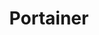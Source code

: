 ---
draft: false
title: Portainer
content:
  id: portainer
  name: Portainer
  logo: /images/development/dev-ops/portainer/logo.png
  website: https://www.portainer.io/
  iframe_website: /website-iframe/development/dev-ops/portainer
  dashboardImage: /images/development/dev-ops/portainer/screenshot-1.png
  short_description: Portainer is a centralized service delivery platform for containerized apps.
  description: Portainer is a lightweight management UI which allows you to easily manage your Docker host or Swarm cluster. Portainer is meant to be as simple to deploy as it is to use. It consists of a single container that can run on any Docker engine (Docker for Linux and Docker for Windows are supported).
  features:
    - title: Deploy containerized apps easily and securely
      description: Portainer allows you to get your app up and running in any container-based environment (Docker, Kubernetes. ACI) quickly, easily and securely without first having to learn the platform intricacies.
    - title: Easy automation
      description: "Automation (CI/CD) is key to efficient software delivery, but it can be tricky to get going. Portainer's simple GitOps integration is the perfect place to start."
    - title: Simple-to-build container management system
      description: To succeed with containers, you need to give your internal users secure access to the tools they need. Portainer makes it easy to set up and configure a complete container service delivery engine.
    - title: Secure container environment
      description: Orchestrators like Kubernetes are not equipped with identity and access management by default. Portainer makes it easy to set up and manage centralized identity and access management (including RBAC).
  screenshots:
    - /images/development/dev-ops/portainer/screenshot-1.png
    - /images/development/dev-ops/portainer/screenshot-2.png
---